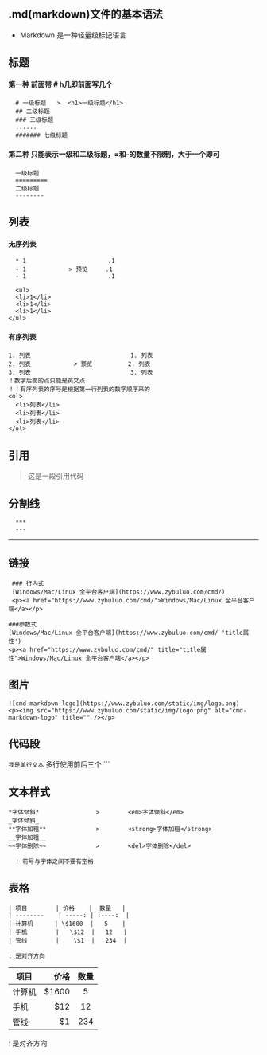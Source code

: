 ## .md(markdown)文件的基本语法
- Markdown 是一种轻量级标记语言
## 标题
#### 第一种 前面带 # h几即前面写几个 #
```
  # 一级标题   >  <h1>一级标题</h1>
  ## 二级标题
  ### 三级标题
  ......
  ####### 七级标题
```
#### 第二种 只能表示一级和二级标题，=和-的数量不限制，大于一个即可
```
  一级标题
  =========
  二级标题
  --------
```
## 列表
#### 无序列表
```
  * 1                       .1
  + 1            > 预览     .1
  - 1                       .1

  <ul>
  <li>1</li>
  <li>1</li>
  <li>1</li>
</ul>
```
#### 有序列表
```
1. 列表                            1. 列表     
2. 列表            > 预览          2. 列表
3. 列表                            3. 列表
！数字后面的点只能是英文点
！！有序列表的序号是根据第一行列表的数字顺序来的
<ol>
  <li>列表</li>
  <li>列表</li>
  <li>列表</li>
</ol>
```
## 引用
> 这是一段引用代码
## 分割线
```
  ***
  ---
```
---
## 链接
```
 ### 行内式
 [Windows/Mac/Linux 全平台客户端](https://www.zybuluo.com/cmd/)
 <p><a href="https://www.zybuluo.com/cmd/">Windows/Mac/Linux 全平台客户端</a></p>

###参数式
[Windows/Mac/Linux 全平台客户端](https://www.zybuluo.com/cmd/ 'title属性')
<p><a href="https://www.zybuluo.com/cmd/" title="title属性">Windows/Mac/Linux 全平台客户端</a></p>
```
## 图片
```
![cmd-markdown-logo](https://www.zybuluo.com/static/img/logo.png)
<p><img src="https://www.zybuluo.com/static/img/logo.png" alt="cmd-markdown-logo" title="" /></p>
```
## 代码段
`我是单行文本`
多行使用前后三个 ```
## 文本样式
```
*字体倾斜*                >        <em>字体倾斜</em>
_字体倾斜_
**字体加粗**              >        <strong>字体加粗</strong>
__字体加粗__
~~字体删除~~              >        <del>字体删除</del>

  ! 符号与字体之间不要有空格
```
## 表格
```
| 项目        | 价格    |  数量   |
| --------    | -----: | :----:  |
| 计算机      | \$1600  |   5    |
| 手机        |   \$12  |   12   |
| 管线        |    \$1  |   234  |

: 是对齐方向
```
| 项目        | 价格    |  数量   |
| --------    | -----: | :----:  |
| 计算机      | \$1600  |   5    |
| 手机        |   \$12  |   12   |
| 管线        |    \$1  |   234  |

: 是对齐方向
